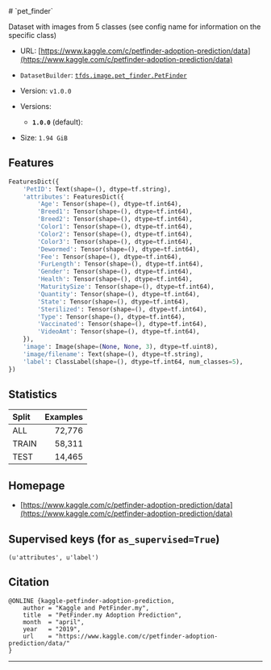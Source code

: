 <div itemscope itemtype="http://schema.org/Dataset">
  <div itemscope itemprop="includedInDataCatalog" itemtype="http://schema.org/DataCatalog">
    <meta itemprop="name" content="TensorFlow Datasets" />
  </div>
  <meta itemprop="name" content="pet_finder" />
  <meta itemprop="description" content="Dataset with images from 5 classes (see config name for information on the specific class)&#10;&#10;To use this dataset:&#10;&#10;```python&#10;import tensorflow_datasets as tfds&#10;&#10;ds = tfds.load('pet_finder', split='train')&#10;for ex in ds.take(4):&#10;  print(ex)&#10;```&#10;&#10;See [the guide](https://www.tensorflow.org/datasets/overview) for more&#10;informations on [tensorflow_datasets](https://www.tensorflow.org/datasets).&#10;&#10;" />
  <meta itemprop="url" content="https://www.tensorflow.org/datasets/catalog/pet_finder" />
  <meta itemprop="sameAs" content="https://www.kaggle.com/c/petfinder-adoption-prediction/data" />
  <meta itemprop="citation" content="&#10;@ONLINE {kaggle-petfinder-adoption-prediction,&#10;    author = &quot;Kaggle and PetFinder.my&quot;,&#10;    title  = &quot;PetFinder.my Adoption Prediction&quot;,&#10;    month  = &quot;april&quot;,&#10;    year   = &quot;2019&quot;,&#10;    url    = &quot;https://www.kaggle.com/c/petfinder-adoption-prediction/data/&quot;&#10;}&#10;" />
</div>
# `pet_finder`

Dataset with images from 5 classes (see config name for information on the
specific class)

*   URL:
    [https://www.kaggle.com/c/petfinder-adoption-prediction/data](https://www.kaggle.com/c/petfinder-adoption-prediction/data)
*   `DatasetBuilder`:
    [`tfds.image.pet_finder.PetFinder`](https://github.com/tensorflow/datasets/tree/master/tensorflow_datasets/image/pet_finder.py)
*   Version: `v1.0.0`
*   Versions:

    *   **`1.0.0`** (default):

*   Size: `1.94 GiB`

## Features
```python
FeaturesDict({
    'PetID': Text(shape=(), dtype=tf.string),
    'attributes': FeaturesDict({
        'Age': Tensor(shape=(), dtype=tf.int64),
        'Breed1': Tensor(shape=(), dtype=tf.int64),
        'Breed2': Tensor(shape=(), dtype=tf.int64),
        'Color1': Tensor(shape=(), dtype=tf.int64),
        'Color2': Tensor(shape=(), dtype=tf.int64),
        'Color3': Tensor(shape=(), dtype=tf.int64),
        'Dewormed': Tensor(shape=(), dtype=tf.int64),
        'Fee': Tensor(shape=(), dtype=tf.int64),
        'FurLength': Tensor(shape=(), dtype=tf.int64),
        'Gender': Tensor(shape=(), dtype=tf.int64),
        'Health': Tensor(shape=(), dtype=tf.int64),
        'MaturitySize': Tensor(shape=(), dtype=tf.int64),
        'Quantity': Tensor(shape=(), dtype=tf.int64),
        'State': Tensor(shape=(), dtype=tf.int64),
        'Sterilized': Tensor(shape=(), dtype=tf.int64),
        'Type': Tensor(shape=(), dtype=tf.int64),
        'Vaccinated': Tensor(shape=(), dtype=tf.int64),
        'VideoAmt': Tensor(shape=(), dtype=tf.int64),
    }),
    'image': Image(shape=(None, None, 3), dtype=tf.uint8),
    'image/filename': Text(shape=(), dtype=tf.string),
    'label': ClassLabel(shape=(), dtype=tf.int64, num_classes=5),
})
```

## Statistics

Split | Examples
:---- | -------:
ALL   | 72,776
TRAIN | 58,311
TEST  | 14,465

## Homepage

*   [https://www.kaggle.com/c/petfinder-adoption-prediction/data](https://www.kaggle.com/c/petfinder-adoption-prediction/data)

## Supervised keys (for `as_supervised=True`)
`(u'attributes', u'label')`

## Citation
```
@ONLINE {kaggle-petfinder-adoption-prediction,
    author = "Kaggle and PetFinder.my",
    title  = "PetFinder.my Adoption Prediction",
    month  = "april",
    year   = "2019",
    url    = "https://www.kaggle.com/c/petfinder-adoption-prediction/data/"
}
```

--------------------------------------------------------------------------------
